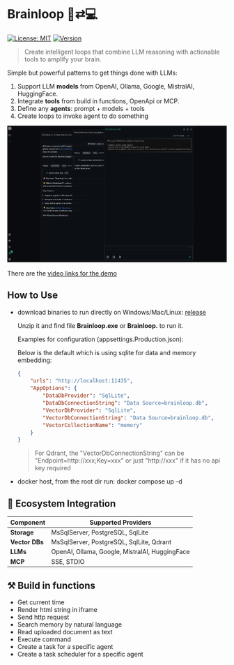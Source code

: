# Brainloop 🧠⇄💻

[![License: MIT](https://img.shields.io/badge/License-MIT-blue.svg)](https://opensource.org/licenses/MIT)
[![Version](https://img.shields.io/badge/Version-0.1.0-brightgreen)](https://github.com/slaveoftime/brainloop/releases)

> Create intelligent loops that combine LLM reasoning with actionable tools to amplify your brain.

Simple but powerful patterns to get things done with LLMs:

1. Support LLM **models** from OpenAI, Ollama, Google, MistralAI, HuggingFace.
2. Integrate **tools** from build in functions, OpenApi or MCP.
3. Define any **agents**: prompt + models + tools
4. Create loops to invoke agent to do something

![brainloop screenshot](./Docs/brainloop-0.1.0%20screenshot1.png)

There are the [video links for the demo](./Docs/brainloop-0.1.0.mp4)

## How to Use

- download binaries to run directly on Windows/Mac/Linux: [release]()
    
    Unzip it and find file **Brainloop.exe** or **Brainloop.** to run it.

    Examples for configuration (appsettings.Production.json):

    Below is the default which is using sqlite for data and memory embedding:
    ```json
    {
        "urls": "http://localhost:11435",
        "AppOptions": {
            "DataDbProvider": "SqlLite",
            "DataDbConnectionString": "Data Source=brainloop.db",
            "VectorDbProvider": "SqlLite",
            "VectorDbConnectionString": "Data Source=brainloop.db",
            "VectorCollectionName": "memory"
        }
    }
    ```
    
    > For Qdrant, the "VectorDbConnectionString" can be "Endpoint=http://xxx;Key=xxx" or just "http://xxx" if it has no api key required

- docker host, from the root dir run: docker compose up -d


## 🧩 Ecosystem Integration

| Component | Supported Providers |
|-----------------|--------------------------------------|
| **Storage** | MsSqlServer, PostgreSQL, SqlLite |
| **Vector DBs** | MsSqlServer, PostgreSQL, SqlLite, Qdrant |
| **LLMs** | OpenAI, Ollama, Google, MistralAI, HuggingFace |
| **MCP** | SSE, STDIO |


## ⚒️ Build in functions
- Get current time 
- Render html string in iframe 
- Send http request 
- Search memory by natural language 
- Read uploaded document as text 
- Execute command 
- Create a task for a specific agent 
- Create a task scheduler for a specific agent
